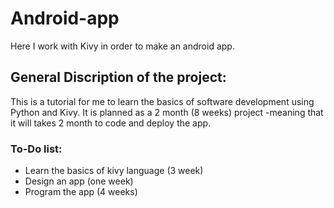# Android-app
Here I work with Kivy in order to make an android app.

## General Discription of the project:
This is a tutorial for me to learn the basics of software development using Python and Kivy. It is planned as a 2 month (8 weeks) project -meaning that it will takes 2 month to code and deploy the app.

### To-Do list:
- Learn the basics of kivy language (3 week)
- Design an app (one week)
- Program the app (4 weeks)
